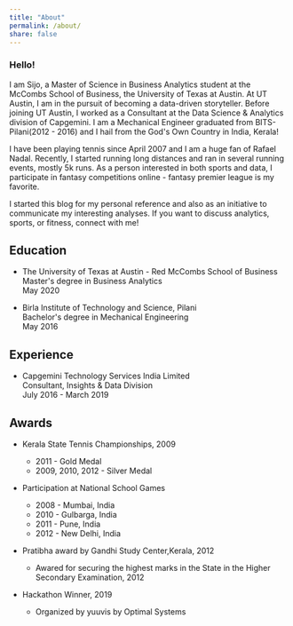 ```yaml
---
title: "About"
permalink: /about/
share: false
---
```


### Hello! 

I am Sijo, a Master of Science in Business Analytics student at the McCombs School of Business, the University of Texas at Austin. 
At UT Austin, I am in the pursuit of becoming a data-driven storyteller. Before joining UT Austin, I worked as a Consultant at the Data Science & 
Analytics division of Capgemini. I am a Mechanical Engineer graduated from BITS-Pilani(2012 - 2016) and I hail from the God's Own Country in India, Kerala!  

I have been playing tennis since April 2007 and I am a huge fan of Rafael Nadal. Recently, I started running long distances and ran in several 
running events, mostly 5k runs. As a person interested in both sports and data, I participate in fantasy competitions online - fantasy premier league 
is my favorite. 

I started this blog for my personal reference and also as an initiative to communicate my interesting analyses. If you want to discuss analytics, 
sports, or fitness, connect with me! 

## Education

- The University of Texas at Austin - Red McCombs School of Business <br />
Master's degree in Business Analytics <br />
May 2020 <br />

- Birla Institute of Technology and Science, Pilani <br />
Bachelor's degree in Mechanical Engineering <br />
May 2016 <br />

## Experience

- Capgemini Technology Services India Limited <br />
Consultant, Insights & Data Division <br />
July 2016 - March 2019 <br />

## Awards

- Kerala State Tennis Championships, 2009 <br />
	* 2011 - Gold Medal <br />
	* 2009, 2010, 2012 - Silver Medal <br />


- Participation at National School Games<br />
	* 2008 - Mumbai, India <br />
	* 2010 - Gulbarga, India <br />
	* 2011 - Pune, India <br />
	* 2012 - New Delhi, India <br />

- Pratibha award by Gandhi Study Center,Kerala, 2012  <br />
	* Awared for securing the highest marks in the State in the Higher Secondary Examination, 2012 <br />

- Hackathon Winner, 2019
	* Organized by yuuvis by Optimal Systems 
